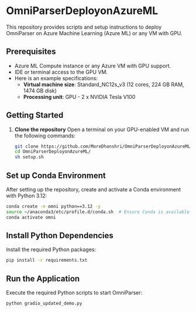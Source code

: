
# OmniParserDeployonAzureML
This repository provides scripts and setup instructions to deploy OmniParser on Azure Machine Learning (Azure ML) or any VM with GPU.
## Prerequisites
- Azure ML Compute instance or any Azure VM with GPU support.
- IDE or terminal access to the GPU VM.
- Here is an example specifications:
  - **Virtual machine size**: Standard_NC12s_v3 (12 cores, 224 GB RAM, 1474 GB disk)
  - **Processing unit**: GPU - 2 x NVIDIA Tesla V100

## Getting Started
1. **Clone the repository**
   Open a terminal on your GPU-enabled VM and run the following commands:
   ```bash
   git clone https://github.com/MoreDhanshri/OmniParserDeployonAzureML.git
   cd OmniParserDeployonAzureML/
   sh setup.sh
   ```
## Set up Conda Environment
After setting up the repository, create and activate a Conda environment with Python 3.12:
```bash
conda create -n omni python==3.12 -y
source ~/anaconda3/etc/profile.d/conda.sh  # Ensure Conda is available in the script
conda activate omni
```
## Install Python Dependencies
Install the required Python packages:
```bash
pip install -r requirements.txt
```
## Run the Application
Execute the required Python scripts to start OmniParser:
```bash
python gradio_updated_demo.py
```

